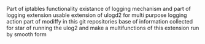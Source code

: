 Part of iptables functionality existance of logging mechanism 
and part of logging extension usable extension of ulogd2 for multi purpose
logging action
part of modiffy in this git repositories base of information collected for
star of running the ulog2 and make a multifunctions of this extension run by smooth
form 
